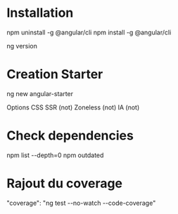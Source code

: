 
# Installation
  npm uninstall -g @angular/cli
  npm install -g @angular/cli
  
  ng version

# Creation Starter
  ng new angular-starter

  Options
    CSS
    SSR (not)
    Zoneless (not)
    IA (not)

# Check dependencies
  npm list --depth=0
  npm outdated

# Rajout du coverage
  "coverage": "ng test --no-watch --code-coverage"
